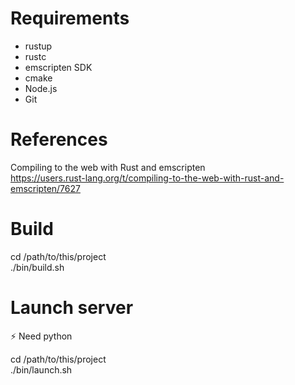 # Requirements

- rustup
- rustc
- emscripten SDK
- cmake
- Node.js
- Git

# References

Compiling to the web with Rust and emscripten  
https://users.rust-lang.org/t/compiling-to-the-web-with-rust-and-emscripten/7627

# Build

cd /path/to/this/project  
./bin/build.sh

# Launch server

:zap: Need python

cd /path/to/this/project  
./bin/launch.sh
